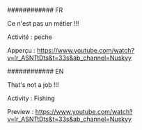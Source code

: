 ############ FR

Ce n'est pas un métier !!!

Activité : peche 

Apperçu : https://www.youtube.com/watch?v=lr_ASNTtDts&t=33s&ab_channel=Nuskyy

############ EN

That's not a job !!!

Activity : Fishing

Preview : https://www.youtube.com/watch?v=lr_ASNTtDts&t=33s&ab_channel=Nuskyy
